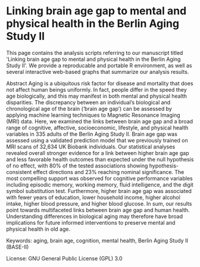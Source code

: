 # Linking brain age gap to mental and physical health in the Berlin Aging Study II
                        
This page contains the analysis scripts referring to our manuscript titled 'Linking brain age gap to mental and physical health in the Berlin Aging Study II'. We provide a reproducable and portable R environment, as well as several interactive web-based graphs that summarize our analysis results.

Abstract
Aging is a ubiquitous risk factor for disease and mortality that does not affect human beings uniformly. In fact, people differ in the speed they age biologically, and this may manifest in both mental and physical health disparities. The discrepancy between an individual’s biological and chronological age of the brain (‘brain age gap’) can be assessed by applying machine learning techniques to Magnetic Resonance Imaging (MRI) data. Here, we examined the links between brain age gap and a broad range of cognitive, affective, socioeconomic, lifestyle, and physical health variables in 335 adults of the Berlin Aging Study II. Brain age gap was assessed using a validated prediction model that we previously trained on MRI scans of 32,634 UK Biobank individuals. Our statistical analyses revealed overall stronger evidence for a link between higher brain age gap and less favorable health outcomes than expected under the null hypothesis of no effect, with 80% of the tested associations showing hypothesis-consistent effect directions and 23% reaching nominal significance. The most compelling support was observed for cognitive performance variables including episodic memory, working memory, fluid intelligence, and the digit symbol substitution test. Furthermore, higher brain age gap was associated with fewer years of education, lower household income, higher alcohol intake, higher blood pressure, and higher blood glucose. In sum, our results point towards multifaceted links between brain age gap and human health. Understanding differences in biological aging may therefore have broad implications for future informed interventions to preserve mental and physical health in old age.

Keywords: aging, brain age, cognition, mental health, Berlin Aging Study II (BASE-II)

License: GNU General Public License (GPL) 3.0
